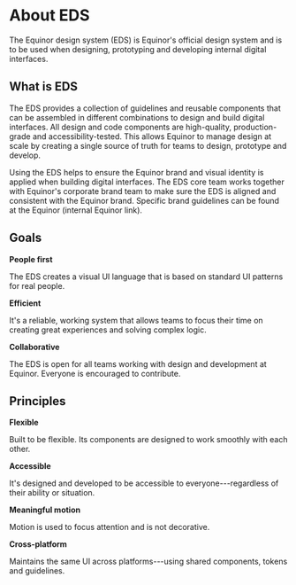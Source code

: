 # About EDS

The Equinor design system (EDS) is Equinor's official design system and is to be used when designing, prototyping and developing internal digital interfaces.

## What is EDS

The EDS provides a collection of guidelines and reusable components that can be assembled in different combinations to design and build digital interfaces. All design and code components are high-quality, production-grade and accessibility-tested. This allows Equinor to manage design at scale by creating a single source of truth for teams to design, prototype and develop.

Using the EDS helps to ensure the Equinor brand and visual identity is applied when building digital interfaces. The EDS core team works together with Equinor's corporate brand team to make sure the EDS is aligned and consistent with the Equinor brand. Specific brand guidelines can be found at the Equinor  (internal Equinor link).

## Goals

**People first**

The EDS creates a visual UI language that is based on standard UI patterns for real people.

**Efficient**

It's a reliable, working system that allows teams to focus their time on creating great experiences and solving complex logic.

**Collaborative**

The EDS is open for all teams working with design and development at Equinor. Everyone is encouraged to contribute.

## Principles

**Flexible**

Built to be flexible. Its components are designed to work smoothly with each other.

**Accessible**

It's designed and developed to be accessible to everyone---regardless of their ability or situation.

**Meaningful motion**

Motion is used to focus attention and is not decorative.

**Cross-platform**

Maintains the same UI across platforms---using shared components, tokens and guidelines.